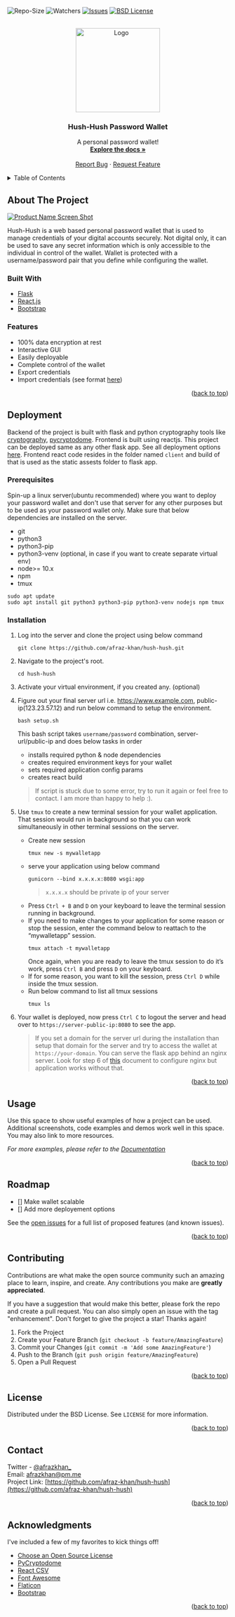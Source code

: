<div id="top"></div>


<!-- PROJECT SHIELDS -->
![Repo-Size][repo-size-shield]
![Watchers][watchers-shield]
[![Issues][issues-shield]][issues-url]
[![BSD License][license-shield]][license-url]



<!-- PROJECT LOGO -->
<br />
<div align="center">
  <a href="https://github.com/afraz-khan/hush-hush">
    <img src="https://i.ibb.co/0ts8L6D/logo192.png" alt="Logo" width="192" height="192">
  </a>

  <h3 align="center">Hush-Hush Password Wallet</h3>

  <p align="center">
    A personal password wallet!
    <br />
    <a href="https://github.com/othneildrew/Best-README-Template"><strong>Explore the docs »</strong></a>
    <br />
    <br />
    <a href="https://github.com/afraz-khan/hush-hush/issues">Report Bug</a>
    ·
    <a href="https://github.com/afraz-khan/hush-hush/issues">Request Feature</a>
  </p>
</div>


<!-- TABLE OF CONTENTS -->


<details>
  <summary>Table of Contents</summary>
  <ol>
    <li>
      <a href="#about-the-project">About The Project</a>
      <ul>
        <li><a href="#built-with">Built With</a></li>
        <li><a href="#features">Features</a></li>
      </ul>
    </li>
    <li>
      <a href="#getting-started">Getting Started</a>
      <ul>
        <li><a href="#prerequisites">Prerequisites</a></li>
        <li><a href="#installation">Installation</a></li>
      </ul>
    </li>
    <li><a href="#usage">Usage</a></li>
    <li><a href="#roadmap">Roadmap</a></li>
    <li><a href="#contributing">Contributing</a></li>
    <li><a href="#license">License</a></li>
    <li><a href="#contact">Contact</a></li>
    <li><a href="#acknowledgments">Acknowledgments</a></li>
  </ol>
</details>



<!-- ABOUT THE PROJECT -->
## About The Project

[![Product Name Screen Shot][product-screenshot]](https://example.com)

Hush-Hush is a web based personal password wallet that is used to manage credentials of your digital accounts securely. Not digital only, it can be used to save any secret information which is only accessible to the individual in control of the wallet. Wallet is protected with a username/password pair that you define while configuring the wallet.



### Built With


* [Flask](https://flask.palletsprojects.com/)
* [React.js](https://reactjs.org/)
* [Bootstrap](https://getbootstrap.com)


### Features
- 100% data encryption at rest
- Interactive GUI
- Easily deployable
- Complete control of the wallet
- Export credentials
- Import credentials (see format [here](https://github.com/afraz-khan/hush-hush/tree/develop/setup/import-format))

<p align="right">(<a href="#top">back to top</a>)</p>

<!-- GETTING STARTED -->
## Deployment

Backend of the project is built with flask and python cryptography tools like [cryptography](https://cryptography.io/), [pycryptodome](https://pycryptodome.readthedocs.io/). Frontend is built using reactjs. This project can be deployed same as any other flask app. See all deployment options [here](https://flask.palletsprojects.com/en/2.0.x/deploying/index.html). Frontend react code resides in the folder named `client` and build of that is used as the static assests folder to flask app.


### Prerequisites
Spin-up a linux server(ubuntu recommended) where you want to deploy your password wallet and don't use that server for any other purposes but to be used as your password wallet only.
Make sure that below dependencies are installed on the server.

* git
* python3
* python3-pip
* python3-venv (optional, in case if you want to create separate virtual env)
* node>= 10.x
* npm
* tmux

```
sudo apt update
sudo apt install git python3 python3-pip python3-venv nodejs npm tmux
```

### Installation
1. Log into the server and clone the project using below command
   ```
   git clone https://github.com/afraz-khan/hush-hush.git
   ```
2. Navigate to the project's root.
   ```
   cd hush-hush
   ```
3. Activate your virtual environment, if you created any. (optional)
4. Figure out your final server url i.e. https://www.example.com, public-ip(123.23.57.12) and run below command to setup the environment.
   ```
   bash setup.sh
   ```
   This bash script takes `username/password` combination, server-url/public-ip and does below tasks in order
   * installs required python & node dependencies
   * creates required environment keys for your wallet
   * sets required application config params
   * creates react build
  
   > If script is stuck due to some error, try to run it again or feel free to contact. I am more than happy to help :).

4. Use `tmux` to create a new terminal session for your wallet application. That session would run in background so that you can work simultaneously in other terminal sessions on the server.
   * Create new session
     ```
     tmux new -s mywalletapp
     ```
   * serve your application using below command
     ```
     gunicorn --bind x.x.x.x:8080 wsgi:app
     ```
     > `x.x.x.x` should be private ip of your server
   * Press `Ctrl + B` and `D` on your keyboard to leave the terminal session running in background.
   * If you need to make changes to your application for some reason or stop the session, enter the command below to reattach to the “mywalletapp” session.
     ```
     tmux attach -t mywalletapp
     ```
     Once again, when you are ready to leave the tmux session to do it’s work, press `Ctrl B` and press `D` on your keyboard. 
   * If for some reason, you want to kill the session, press `Ctrl D` while inside the tmux session.
   * Run below command to list all tmux sessions
     ```
     tmux ls
     ```
5. Your wallet is deployed, now press `Ctrl C` to logout the server and head over to `https://server-public-ip:8080` to see the app.
   > If you set a domain for the server url during the installation than setup that domain for the server and try to access the wallet at `https://your-domain`.
   You can serve the flask app behind an nginx server. Look for step 6 of [this](https://faun.pub/deploy-flask-app-with-nginx-using-gunicorn-7fda4f50066a) document to configure nginx but application works without that.

<p align="right">(<a href="#top">back to top</a>)</p>



<!-- USAGE EXAMPLES -->
## Usage

Use this space to show useful examples of how a project can be used. Additional screenshots, code examples and demos work well in this space. You may also link to more resources.

_For more examples, please refer to the [Documentation](https://example.com)_

<p align="right">(<a href="#top">back to top</a>)</p>



<!-- ROADMAP -->
## Roadmap

- [] Make wallet scalable
- [] Add more deployement options

See the [open issues](https://github.com/afraz-khan/hush-hush/issues) for a full list of proposed features (and known issues).

<p align="right">(<a href="#top">back to top</a>)</p>



<!-- CONTRIBUTING -->
## Contributing

Contributions are what make the open source community such an amazing place to learn, inspire, and create. Any contributions you make are **greatly appreciated**.

If you have a suggestion that would make this better, please fork the repo and create a pull request. You can also simply open an issue with the tag "enhancement".
Don't forget to give the project a star! Thanks again!

1. Fork the Project
2. Create your Feature Branch (`git checkout -b feature/AmazingFeature`)
3. Commit your Changes (`git commit -m 'Add some AmazingFeature'`)
4. Push to the Branch (`git push origin feature/AmazingFeature`)
5. Open a Pull Request

<p align="right">(<a href="#top">back to top</a>)</p>



<!-- LICENSE -->
## License

Distributed under the BSD License. See `LICENSE` for more information.

<p align="right">(<a href="#top">back to top</a>)</p>



<!-- CONTACT -->
## Contact

Twitter - [@afrazkhan_](https://twitter.com/afrazkhan_)  
Email: afrazkhan@pm.me  
Project Link: [https://github.com/afraz-khan/hush-hush](https://github.com/afraz-khan/hush-hush)

<p align="right">(<a href="#top">back to top</a>)</p>



<!-- ACKNOWLEDGMENTS -->
## Acknowledgments

I've included a few of my favorites to kick things off!

* [Choose an Open Source License](https://choosealicense.com)
* [PyCryptodome](https://pycryptodome.readthedocs.io/)
* [React CSV](https://www.npmjs.com/package/react-csv)
* [Font Awesome](https://fontawesome.com/)
* [Flaticon](https://www.flaticon.com/)
* [Bootstrap](https://getbootstrap.com/)

<p align="right">(<a href="#top">back to top</a>)</p>



<!-- MARKDOWN LINKS & IMAGES -->
<!-- https://www.markdownguide.org/basic-syntax/#reference-style-links -->
[repo-size-shield]: https://img.shields.io/github/repo-size/afraz-khan/hush-hush?logo=github&style=for-the-badge
[watchers-shield]: https://img.shields.io/github/watchers/afraz-khan/hush-hush?color=%23fac55a&style=for-the-badge
[contributors-shield]: https://img.shields.io/github/contributors/afraz-khan/hush-hush?style=for-the-badge
[contributors-url]: https://github.com/afraz-khan/hush-hush/graphs/contributors
[forks-shield]: https://img.shields.io/github/forks/afraz-khan/hush-hush?color=%239afc4e&logo=github&style=for-the-badge
[forks-url]: https://github.com/afraz-khan/hush-hush/network/members
[stars-shield]: https://img.shields.io/github/stars/afraz-khan/hush-hush?color=%2334959e&logo=github&style=for-the-badge
[stars-url]: https://github.com/afraz-khan/hush-hush/stargazers
[issues-shield]: https://img.shields.io/github/issues/afraz-khan/hush-hush?logo=github&style=for-the-badge
[issues-url]: https://github.com/afraz-khan/hush-hush/issues
[license-shield]: https://img.shields.io/github/license/afraz-khan/hush-hush?color=%23d1d1d1&style=for-the-badge
[license-url]: https://github.com/afraz-khan/hush-hush/blob/main/LICENSE
[linkedin-shield]: https://img.shields.io/badge/-LinkedIn-black.svg?style=for-the-badge&logo=linkedin&colorB=555
[linkedin-url]: https://linkedin.com/in/afraz-khan
[product-screenshot]: https://i.ibb.co/NsSL4GH/hush-hush-demo.png
